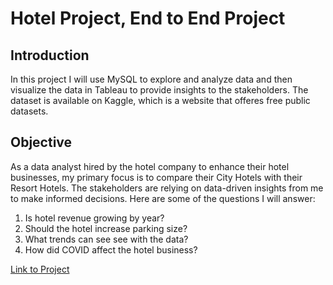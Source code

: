# Hotel Project, End to End Project

## Introduction
In this project I will use MySQL to explore and analyze data and then visualize the data in Tableau to provide insights to the stakeholders. The dataset is available on Kaggle, which is a website that offeres free public datasets.

## Objective
As a data analyst hired by the hotel company to enhance their hotel businesses, my primary focus is to compare their City Hotels with their Resort Hotels. The stakeholders are relying on data-driven insights from me to make informed decisions. Here are some of the questions I will answer:

1. Is hotel revenue growing by year? 
2. Should the hotel increase parking size?
3. What trends can see see with the data?
4. How did COVID affect the hotel business?

[Link to Project](https://github.com/svn2233/hotel_project/blob/35df35725799726e84d9115cd88488f0271e8a65/project.md)
